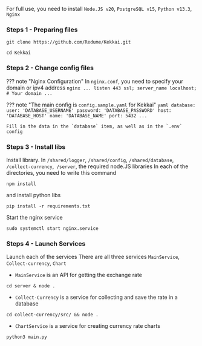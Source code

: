 For full use, you need to install `Node.JS v20`, `PostgreSQL v15`, `Python v13.3`, `Nginx`

### Steps 1 - Preparing files

```shell
git clone https://github.com/Redume/Kekkai.git
```

```shell
cd Kekkai
```

### Steps 2 - Change config files

??? note "Nginx Configuration"
    In `nginx.conf`, you need to specify your domain or ipv4 address
    ```nginx
        ...
            listen 443 ssl;
            server_name localhost; # Your domain
        ...
    ```

??? note "The main config is `config.sample.yaml` for Kekkai"
    ```yaml
    database: 
        user: 'DATABASE_USERNAME'
        password: 'DATABASE_PASSWORD'
        host: 'DATABASE_HOST'
        name: 'DATABASE_NAME'
        port: 5432
    ...
    ```

    Fill in the data in the `database` item, as well as in the `.env` config

### Steps 3 - Install libs

Install library. In `/shared/logger`, `/shared/config`, `/shared/database`, `/collect-currency`,` /server`, 
the required node.JS libraries In each of the directories, you need to write this command

```shell
npm install
```

and install python libs
```shell
pip install -r requirements.txt
```

Start the nginx service
```shell
sudo systemctl start nginx.service
```

### Steps 4 - Launch Services

Launch each of the services
There are all three services `MainService`, `Collect-currency`, `Chart`

- `MainService` is an API for getting the exchange rate
```shell
cd server & node .
```
- `Collect-Currency` is a service for collecting  and save the rate in a database
```shell
cd collect-currency/src/ && node .
```
- `ChartService` is a service for creating currency rate charts
```shell
python3 main.py
```